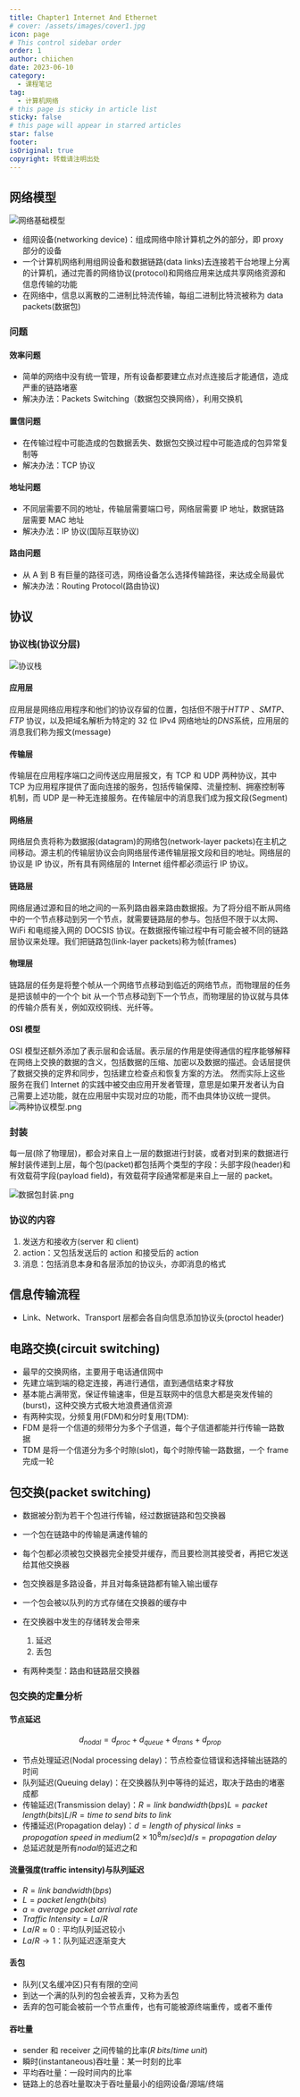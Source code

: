 ```yaml
---
title: Chapter1 Internet And Ethernet
# cover: /assets/images/cover1.jpg
icon: page
# This control sidebar order
order: 1
author: chiichen
date: 2023-06-10
category:
  - 课程笔记
tag:
  - 计算机网络
# this page is sticky in article list
sticky: false
# this page will appear in starred articles
star: false
footer:
isOriginal: true
copyright: 转载请注明出处
---
```


## 网络模型

![网络基础模型](./images/Chapter1-Internet-And-Ethernet/网络基础模型.svg)

- 组网设备(networking device)：组成网络中除计算机之外的部分，即 proxy 部分的设备
- 一个计算机网络利用组网设备和数据链路(data links)去连接若干台地理上分离的计算机，通过完善的网络协议(protocol)和网络应用来达成共享网络资源和信息传输的功能
- 在网络中，信息以离散的二进制比特流传输，每组二进制比特流被称为 data packets(数据包)

### 问题

#### 效率问题

- 简单的网络中没有统一管理，所有设备都要建立点对点连接后才能通信，造成严重的链路堵塞
- 解决办法：Packets Switching（数据包交换网络），利用交换机

#### 置信问题

- 在传输过程中可能造成的包数据丢失、数据包交换过程中可能造成的包异常复制等
- 解决办法：TCP 协议

#### 地址问题

- 不同层需要不同的地址，传输层需要端口号，网络层需要 IP 地址，数据链路层需要 MAC 地址
- 解决办法：IP 协议(国际互联协议)

#### 路由问题

- 从 A 到 B 有巨量的路径可选，网络设备怎么选择传输路径，来达成全局最优
- 解决办法：Routing Protocol(路由协议)

## 协议

### 协议栈(协议分层)

![协议栈](./images/Chapter1-Internet-And-Ethernet/协议栈.svg)

#### 应用层

应用层是网络应用程序和他们的协议存留的位置，包括但不限于*HTTP* 、_SMTP_、_FTP_ 协议，以及把域名解析为特定的 32 位 IPv4 网络地址的*DNS*系统，应用层的消息我们称为报文(message)

#### 传输层

传输层在应用程序端口之间传送应用层报文，有 TCP 和 UDP 两种协议，其中 TCP 为应用程序提供了面向连接的服务，包括传输保障、流量控制、拥塞控制等机制，而 UDP 是一种无连接服务。在传输层中的消息我们成为报文段(Segment)

#### 网络层

网络层负责将称为数据报(datagram)的网络包(network-layer packets)在主机之间移动。源主机的传输层协议会向网络层传递传输层报文段和目的地址。网络层的协议是 IP 协议，所有具有网络层的 Internet 组件都必须运行 IP 协议。

#### 链路层

网络层通过源和目的地之间的一系列路由器来路由数据报。为了将分组不断从网络中的一个节点移动到另一个节点，就需要链路层的参与。包括但不限于以太网、WiFi 和电缆接入网的 DOCSIS 协议。在数据报传输过程中有可能会被不同的链路层协议来处理。我们把链路包(link-layer packets)称为帧(frames)

#### 物理层

链路层的任务是将整个帧从一个网络节点移动到临近的网络节点，而物理层的任务是把该帧中的一个个 bit 从一个节点移动到下一个节点，而物理层的协议就与具体的传输介质有关，例如双绞铜线、光纤等。

#### OSI 模型

OSI 模型还额外添加了表示层和会话层。表示层的作用是使得通信的程序能够解释在网络上交换的数据的含义，包括数据的压缩、加密以及数据的描述。会话层提供了数据交换的定界和同步，包括建立检查点和恢复方案的方法。
然而实际上这些服务在我们 Internet 的实践中被交由应用开发者管理，意思是如果开发者认为自己需要上述功能，就在应用层中实现对应的功能，而不由具体协议统一提供。
![两种协议模型.png](./images/Chapter1-Internet-And-Ethernet/两种协议模型.png)

### 封装

每一层(除了物理层)，都会对来自上一层的数据进行封装，或者对到来的数据进行解封装传递到上层，每个包(packet)都包括两个类型的字段：头部字段(header)和有效载荷字段(payload field)，有效载荷字段通常都是来自上一层的 packet。

![数据包封装.png](./images/Chapter1-Internet-And-Ethernet/数据包封装.png)

### 协议的内容

1. 发送方和接收方(server 和 client)
2. action：又包括发送后的 action 和接受后的 action
3. 消息：包括消息本身和各层添加的协议头，亦即消息的格式

## 信息传输流程

- Link、Network、Transport 层都会各自向信息添加协议头(proctol header)

## 电路交换(circuit switching)

- 最早的交换网络，主要用于电话通信网中
- 先建立端到端的稳定连接，再进行通信，直到通信结束才释放
- 基本能占满带宽，保证传输速率，但是互联网中的信息大都是突发传输的(burst)，这种交换方式极大地浪费通信资源
- 有两种实现，分频复用(FDM)和分时复用(TDM):
- FDM 是将一个信道的频带分为多个子信道，每个子信道都能并行传输一路数据
- TDM 是将一个信道分为多个时隙(slot)，每个时隙传输一路数据，一个 frame 完成一轮

## 包交换(packet switching)

- 数据被分割为若干个包进行传输，经过数据链路和包交换器
- 一个包在链路中的传输是满速传输的
- 每个包都必须被包交换器完全接受并缓存，而且要检测其接受者，再把它发送给其他交换器
- 包交换器是多路设备，并且对每条链路都有输入输出缓存
- 一个包会被以队列的方式存储在交换器的缓存中
- 在交换器中发生的存储转发会带来

  1. 延迟
  2. 丢包

- 有两种类型：路由和链路层交换器

### 包交换的定量分析

#### 节点延迟

$$d_{nodal}=d_{proc}+d_{queue}+d_{trans}+d_{prop}$$

- 节点处理延迟(Nodal processing delay)：节点检查位错误和选择输出链路的时间
- 队列延迟(Queuing delay)：在交换器队列中等待的延迟，取决于路由的堵塞成都
- 传输延迟(Transmission delay)：$R=link \;bandwidth(bps)$$L=packet \;length(bits)$$L/R=time \;to\; send\; bits\; to\; link$
- 传播延迟(Propagation delay)：$d=length\;of\;physical\;link$$s=propogation\;speed \;in\;medium(2\times10^8m/sec)$$d/s=propagation\;delay$
- 总延迟就是所有$nodal$的延迟之和

#### 流量强度(traffic intensity)与队列延迟

- $R=link\;bandwidth(bps)$
- $L=packet\;length(bits)$
- $a=average\;packet\;arrival\;rate$
- $Traffic\; Intensity = La/R$
- $La/R\approx 0:\text{平均队列延迟较小}$
- $La/R\rightarrow 1：\text{队列延迟逐渐变大}$

#### 丢包

- 队列(又名缓冲区)只有有限的空间
- 到达一个满的队列的包会被丢弃，又称为丢包
- 丢弃的包可能会被前一个节点重传，也有可能被源终端重传，或者不重传

#### 吞吐量

- sender 和 receiver 之间传输的比率($R\;bits/time \;unit$)
- 瞬时(instantaneous)吞吐量：某一时刻的比率
- 平均吞吐量：一段时间内的比率
- 链路上的总吞吐量取决于吞吐量最小的组网设备/源端/终端
